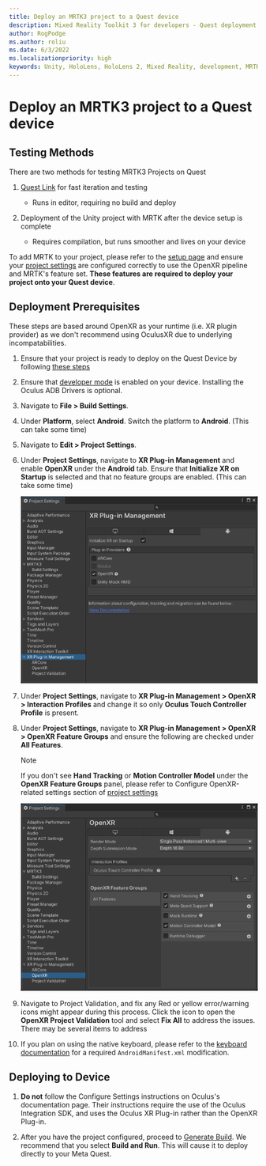```yaml
---
title: Deploy an MRTK3 project to a Quest device
description: Mixed Reality Toolkit 3 for developers - Quest deployment.
author: RogPodge
ms.author: roliu
ms.date: 6/3/2022
ms.localizationpriority: high
keywords: Unity, HoloLens, HoloLens 2, Mixed Reality, development, MRTK3, Quest, Deployment
---
```


# Deploy an MRTK3 project to a Quest device

## Testing Methods

There are two methods for testing MRTK3 Projects on Quest

1. [Quest Link](https://www.meta.com/help/quest/articles/headsets-and-accessories/oculus-link/) for fast iteration and testing

    - Runs in editor, requiring no build and deploy

1. Deployment of the Unity project with MRTK after the device setup is complete

    - Requires compilation, but runs smoother and lives on your device

To add MRTK to your project, please refer to the [setup page](../setup.md) and ensure your [project settings](../setup.md#5-configure-openxr-related-settings) are configured correctly to use the OpenXR pipeline and MRTK's feature set. **These features are required to deploy your project onto your Quest device**.

## Deployment Prerequisites
These steps are based around OpenXR as your runtime (i.e. XR plugin provider) as we don't recommend using OculusXR due to underlying incompatabilities.

1. Ensure that your project is ready to deploy on the Quest Device by following [these steps](https://developer.oculus.com/documentation/unity/book-unity-gsg/) 

1. Ensure that [developer mode](https://developer.oculus.com/documentation/native/android/mobile-device-setup/#enable-developer-mode) is enabled on your device. Installing the Oculus ADB Drivers is optional.

1. Navigate to **File > Build Settings**.

1. Under **Platform**, select **Android**. Switch the platform to **Android**. (This can take some time)

1. Navigate to **Edit > Project Settings**.

1. Under **Project Settings**, navigate to **XR Plug-in Management** and enable **OpenXR** under the **Android** tab. Ensure that **Initialize XR on Startup** is selected and that no feature groups are enabled. (This can take some time)

    ![Quest XR Plug-in Management window](../images/oculus-xr-plug-in-management.png)

1. Under **Project Settings**, navigate to **XR Plug-in Management > OpenXR > Interaction Profiles** and change it so only **Oculus Touch Controller Profile** is present.

1. Under **Project Settings**, navigate to **XR Plug-in Management > OpenXR > OpenXR Feature Groups** and ensure the following are checked under **All Features**.

    > [!NOTE]
    > If you don't see **Hand Tracking** or **Motion Controller Model** under the **OpenXR Feature Groups** panel, please refer to Configure OpenXR-related settings section of [project settings](../setup.md#5-configure-openxr-related-settings)

    ![Meta Quest OpenXR](../images/oculus-openxr.png)

1. Navigate to Project Validation, and fix any Red or yellow error/warning icons might appear during this process. Click the icon to open the **OpenXR Project Validation** tool and select **Fix All** to address the issues. There may be several items to address

1. If you plan on using the native keyboard, please refer to the [keyboard documentation](../../mrtk3-input/packages/input/System-keyboard.md#meta-quest-specific-setup) for a required `AndroidManifest.xml` modification.

## Deploying to Device

1. **Do not** follow the Configure Settings instructions on Oculus's documentation page. Their instructions require the use of the Oculus Integration SDK, and uses the Oculus XR Plug-in rather than the OpenXR Plug-in.

1. After you have the project configured, proceed to [Generate Build](https://developer.oculus.com/documentation/unity/unity-build/#generate-build). We recommend that you select **Build and Run**. This will cause it to deploy directly to your Meta Quest.
